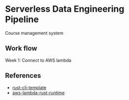 # Serverless Data Engineering Pipeline
Course management system

## Work flow
Week 1: Connect to AWS lambda

## References

* [rust-cli-template](https://github.com/kbknapp/rust-cli-template)
* [aws-lambda-rust-runtime](https://github.com/awslabs/aws-lambda-rust-runtime)
